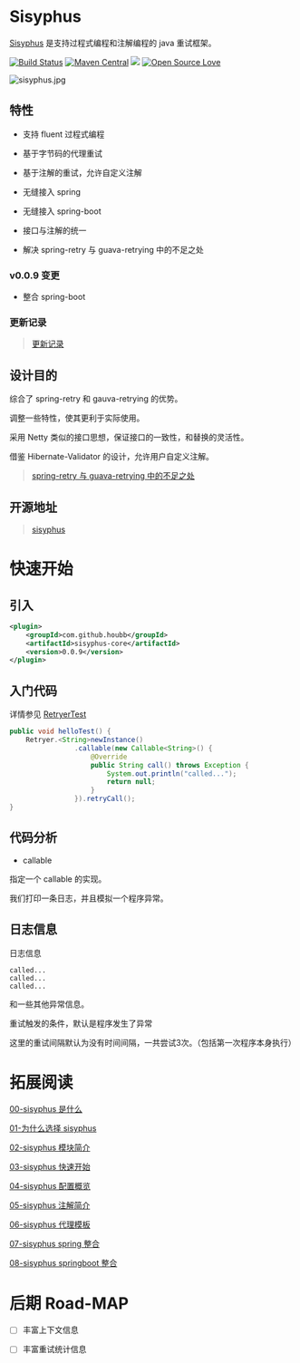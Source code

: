 # Sisyphus 

[Sisyphus](https://github.com/houbb/sisyphus) 是支持过程式编程和注解编程的 java 重试框架。

[![Build Status](https://www.travis-ci.org/houbb/sisyphus.svg?branch=master)](https://www.travis-ci.org/houbb/sisyphus?branch=master)
[![Maven Central](https://maven-badges.herokuapp.com/maven-central/com.github.houbb/sisyphus/badge.svg)](http://mvnrepository.com/artifact/com.github.houbb/sisyphus)
[![](https://img.shields.io/badge/license-Apache2-FF0080.svg)](https://github.com/houbb/sisyphus/blob/master/LICENSE.txt)
[![Open Source Love](https://badges.frapsoft.com/os/v2/open-source.svg?v=103)](https://github.com/houbb/sisyphus)

![sisyphus.jpg](sisyphus.jpg)

## 特性

- 支持 fluent 过程式编程

- 基于字节码的代理重试

- 基于注解的重试，允许自定义注解

- 无缝接入 spring

- 无缝接入 spring-boot

- 接口与注解的统一

- 解决 spring-retry 与 guava-retrying 中的不足之处

### v0.0.9 变更

- 整合 spring-boot

### 更新记录

> [更新记录](doc/CHANGE_LOG.md)

## 设计目的

综合了 spring-retry 和 gauva-retrying 的优势。

调整一些特性，使其更利于实际使用。

采用 Netty 类似的接口思想，保证接口的一致性，和替换的灵活性。

借鉴 Hibernate-Validator 的设计，允许用户自定义注解。

> [spring-retry 与 guava-retrying 中的不足之处](https://www.jianshu.com/p/2e3cfc509d56)

## 开源地址

> [sisyphus](https://github.com/houbb/sisyphus)

# 快速开始

## 引入

```xml
<plugin>
    <groupId>com.github.houbb</groupId>
    <artifactId>sisyphus-core</artifactId>
    <version>0.0.9</version>
</plugin>
```

## 入门代码

详情参见 [RetryerTest](https://github.com/houbb/sisyphus/blob/master/sisyphus-test/src/test/java/com/github/houbb/sispyhus/test/core/RetryerTest.java)

```java
public void helloTest() {
    Retryer.<String>newInstance()
                .callable(new Callable<String>() {
                    @Override
                    public String call() throws Exception {
                        System.out.println("called...");
                        return null;
                    }
                }).retryCall();
}
```

## 代码分析

- callable

指定一个 callable 的实现。

我们打印一条日志，并且模拟一个程序异常。

## 日志信息

日志信息

```
called...
called...
called...
```

和一些其他异常信息。

重试触发的条件，默认是程序发生了异常

这里的重试间隔默认为没有时间间隔，一共尝试3次。（包括第一次程序本身执行）


# 拓展阅读

[00-sisyphus 是什么](doc/user/00-what-is-sisyphus.md)

[01-为什么选择 sisyphus](doc/user/01-why-sisyphus.md)

[02-sisyphus 模块简介](doc/user/02-sisyphus-modules.md)

[03-sisyphus 快速开始](doc/user/03-quick-start.md)

[04-sisyphus 配置概览](doc/user/04-config-overview.md)

[05-sisyphus 注解简介](doc/user/05-annotation.md)

[06-sisyphus 代理模板](doc/user/06-proxy-template.md)

[07-sisyphus spring 整合](doc/user/07-spring-integration.md)

[08-sisyphus springboot 整合](doc/user/08-springboot-integration.md)

# 后期 Road-MAP

- [ ] 丰富上下文信息

- [ ] 丰富重试统计信息

